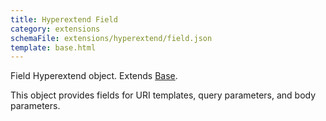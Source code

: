 ```yaml
---
title: Hyperextend Field
category: extensions
schemaFile: extensions/hyperextend/field.json
template: base.html
---
```


Field Hyperextend object. Extends [Base](/extensions/hyperextend/field).

This object provides fields for URI templates, query parameters, and body parameters.